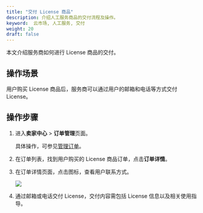 ```yaml
---
title: "交付 License 商品"
description: 介绍人工服务商品的交付流程及操作。
keyword:  云市场, 人工服务, 交付
weight: 20
draft: false
---
```


本文介绍服务商如何进行 License 商品的交付。

## 操作场景

用户购买 License 商品后，服务商可以通过用户的邮箱和电话等方式交付 License。

## 操作步骤

1. 进入**卖家中心** > **订单管理**页面。

   具体操作，可参见[管理订单](../../order_mgt/)。

2. 在订单列表，找到用户购买的 License 商品订单，点击**订单详情**。

3. 在订单详情页面，点击图标，查看用户联系方式。

   ![](/appcenter/market/_images/delivery_license.png)

4. 通过邮箱或电话交付 License，交付内容需包括 License 信息以及相关使用指导。

